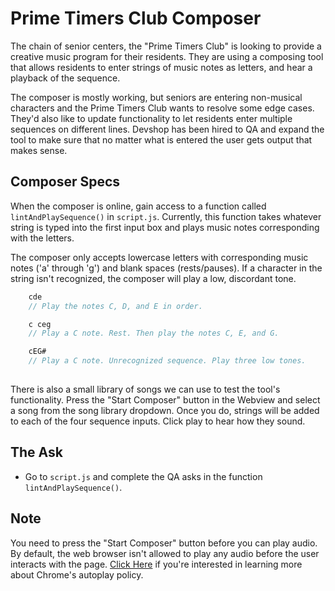 # Prime Timers Club Composer

The chain of senior centers, the "Prime Timers Club" is looking to provide a creative music program for their residents. They are using a composing tool that allows residents to enter strings of music notes as letters, and hear a playback of the sequence. 

The composer is mostly working, but seniors are entering non-musical characters and the Prime Timers Club wants to resolve some edge cases. They'd also like to update functionality to let residents enter multiple sequences on different lines. Devshop has been hired to QA and expand the tool to make sure that no matter what is entered the user gets output that makes sense.

## Composer Specs
When the composer is online, gain access to a function called `lintAndPlaySequence()` in `script.js`. Currently, this function takes whatever string is typed into the first input box and plays music notes corresponding with the letters. 

The composer only accepts lowercase letters with corresponding music notes ('a' through 'g') and blank spaces (rests/pauses). If a character in the string isn't recognized, the composer will play a low, discordant tone.

```js
	cde
	// Play the notes C, D, and E in order.

	c ceg
	// Play a C note. Rest. Then play the notes C, E, and G.

	cEG#
	// Play a C note. Unrecognized sequence. Play three low tones.
	 
```

There is also a small library of songs we can use to test the tool's functionality. Press the "Start Composer" button in the Webview and select a song from the song library dropdown. Once you do, strings will be added to each of the four sequence inputs. Click play to hear how they sound.

## The Ask
- Go to `script.js` and complete the QA asks in the function `lintAndPlaySequence()`.

## Note
You need to press the "Start Composer" button before you can play audio. By default, the web browser isn't allowed to play any audio before the user interacts with the page. [Click Here](https://developer.chrome.com/blog/autoplay/) if you're interested in learning more about Chrome's autoplay policy. 
